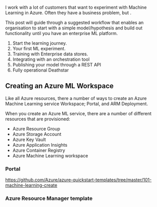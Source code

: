I work with a lot of customers that want to experiment with Machine Learning in Azure.  Often they have a business problem, but .

This post will guide through a suggested workflow that enables an organisation to start with a simple model/hypothesis and build out functionality until you have an enterprise ML platform.

1) Start the learning journey.
2) Your first ML experiment.
3) Training with Enterprise data stores.
4) Integrating with an orchestration tool
5) Publishing your model through a REST API 
6) Fully operational Deathstar

## Creating an Azure ML Workspace
Like all Azure resources, there a number of ways to create an Azure Machine Learning service Workspace; Portal, and ARM Deployment.

When you create an Azure ML service, there are a number of different resources that are provisioned:

* Azure Resource Group
* Azure Storage Account
* Azure Key Vault
* Azure Application Insights
* Azure Container Registry
* Azure Machine Learning workspace

### Portal
https://github.com/Azure/azure-quickstart-templates/tree/master/101-machine-learning-create

### Azure Resource Manager template
